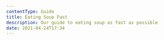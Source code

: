 ```yaml
---
contentType: Guide
title: Eating Soup Fast
description: Our guide to eating soup as fast as possible
date: 2021-04-24T17:34
---
```


